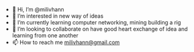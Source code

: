 - 👋 Hi, I’m @milivhann
- 👀 I’m interested in new way of ideas
- 🌱 I’m currently learning computer networking, mining building a rig
- 💞️ I’m looking to collaborate on have good heart exchange of idea and learning from one another
- 📫 How to reach me milivhann@gmail.com

<!---
milivhann/milivhann is a ✨ special ✨ repository because its `README.md` (this file) appears on your GitHub profile.
You can click the Preview link to take a look at your changes.
--->
